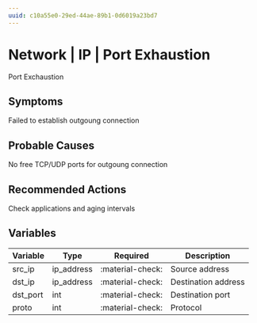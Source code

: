 ```yaml
---
uuid: c10a55e0-29ed-44ae-89b1-0d6019a23bd7
---
```

# Network | IP | Port Exhaustion

Port Exchaustion

## Symptoms

Failed to establish outgoung connection

## Probable Causes

No free TCP/UDP ports for outgoung connection

## Recommended Actions

Check applications and aging intervals

## Variables

Variable | Type | Required | Description
--- | --- | --- | ---
src_ip | ip_address | :material-check: | Source address
dst_ip | ip_address | :material-check: | Destination address
dst_port | int | :material-check: | Destination port
proto | int | :material-check: | Protocol

